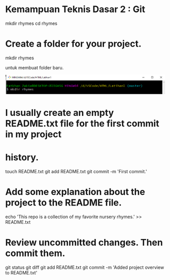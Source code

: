 # Kemampuan Teknis Dasar 2 : Git
mkdir rhymes
cd rhymes

# Create a folder for your project.
mkdir rhymes

untuk membuat folder baru.

![praktik 1](https://github.com/FatkhanZakia/rhymes/blob/master/praktik1.png)

# I usually create an empty README.txt file for the first commit in my project
# history. 
touch README.txt 
git add README.txt 
git commit -m 'First commit.' 

# Add some explanation about the project to the README file.
echo 'This repo is a collection of my favorite nursery rhymes.' >> README.txt

# Review uncommitted changes. Then commit them.
git status
git diff
git add README.txt
git commit -m 'Added project overview to README.txt'